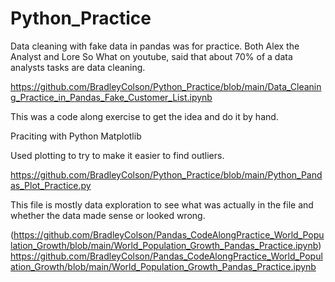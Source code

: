 # Python_Practice

Data cleaning with fake data in pandas was for practice. Both Alex the Analyst and Lore So What on youtube, said that about 70% of a data analysts tasks are data cleaning.

https://github.com/BradleyColson/Python_Practice/blob/main/Data_Cleaning_Practice_in_Pandas_Fake_Customer_List.ipynb

This was a code along exercise to get the idea and do it by hand.

Praciting with Python Matplotlib

Used plotting to try to make it easier to find outliers.

https://github.com/BradleyColson/Python_Practice/blob/main/Python_Pandas_Plot_Practice.py


This file is mostly data exploration to see what was actually in the file and whether the data made sense or looked wrong.

(https://github.com/BradleyColson/Pandas_CodeAlongPractice_World_Population_Growth/blob/main/World_Population_Growth_Pandas_Practice.ipynb)https://github.com/BradleyColson/Pandas_CodeAlongPractice_World_Population_Growth/blob/main/World_Population_Growth_Pandas_Practice.ipynb
